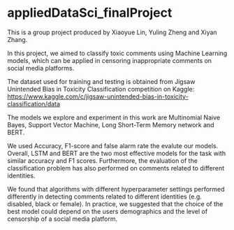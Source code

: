 # appliedDataSci_finalProject
This is a group project produced by Xiaoyue Lin, Yuling Zheng and Xiyan Zhang. 

In this project, we aimed to classify toxic comments using Machine Learning models, which can be applied in censoring inappropriate comments on social media platforms. 

The dataset used for training and testing is obtained from Jigsaw Unintended Bias in Toxicity Classification competition on Kaggle: 
https://www.kaggle.com/c/jigsaw-unintended-bias-in-toxicity-classification/data

The models we explore and experiment in this work are Multinomial Naive Bayes, Support Vector Machine, Long Short-Term Memory network and BERT.

We used Accuracy, F1-score and false alarm rate the evalute our models. Overall, LSTM and BERT are the two most effective models for the task with similar accuracy and F1 scores. Furthermore, the evaluation of the classification problem has also performed on comments related to different identities. 

We found that algorithms with different hyperparameter settings performed differently in detecting comments related to different identities (e.g. disabled, black or female). In practice, we suggested that the choice of the best model could depend on the users demographics and the level of censorship of a social media platform.
